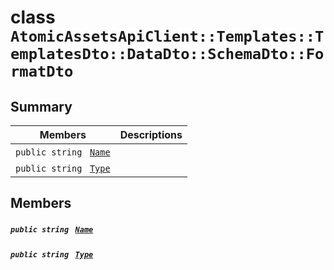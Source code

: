 # class `AtomicAssetsApiClient::Templates::TemplatesDto::DataDto::SchemaDto::FormatDto` 

## Summary

 Members                                | Descriptions                                
----------------------------------------|---------------------------------------------
`public string ` [`Name`](#class_atomic_assets_api_client_1_1_templates_1_1_templates_dto_1_1_data_dto_1_1_schema_dto_1_1_format_dto_1a7ee9065718e6628dc7791b756fa6c0f9) | 
`public string ` [`Type`](#class_atomic_assets_api_client_1_1_templates_1_1_templates_dto_1_1_data_dto_1_1_schema_dto_1_1_format_dto_1a651a3c9de2e16ff0deca8d09dedbda58) | 

## Members

##### `public string ` [`Name`](#class_atomic_assets_api_client_1_1_templates_1_1_templates_dto_1_1_data_dto_1_1_schema_dto_1_1_format_dto_1a7ee9065718e6628dc7791b756fa6c0f9) 

##### `public string ` [`Type`](#class_atomic_assets_api_client_1_1_templates_1_1_templates_dto_1_1_data_dto_1_1_schema_dto_1_1_format_dto_1a651a3c9de2e16ff0deca8d09dedbda58) 

